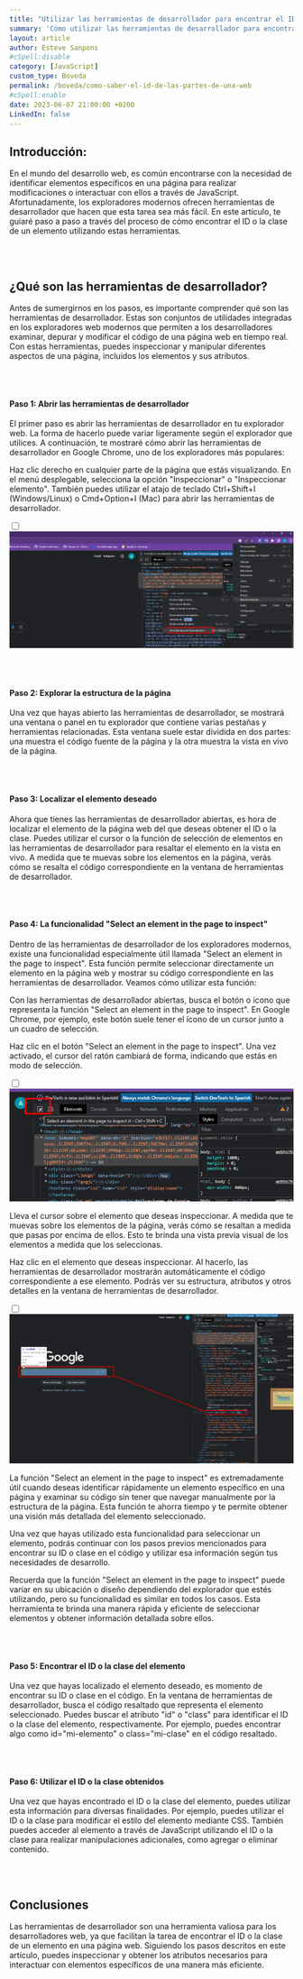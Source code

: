 ```yaml
---
title: "Utilizar las herramientas de desarrollador para encontrar el ID o la clase de un elemento en una página web"
summary: 'Cómo utilizar las herramientas de desarrollador para encontrar el ID o la clase de un elemento en una página web, proporcionando pasos detallados y destacando la funcionalidad "Select an element in the page to inspect"'
layout: article
author: Esteve Sanpons
#cSpell:disable
category: [JavaScript]
custom_type: Boveda
permalink: /boveda/como-saber-el-id-de-las-partes-de-una-web
#cSpell:enable
date: 2023-06-07 21:00:00 +0200
LinkedIn: false
---
```


## Introducción:

En el mundo del desarrollo web, es común encontrarse con la necesidad de identificar elementos específicos en una página para realizar modificaciones o interactuar con ellos a través de JavaScript. Afortunadamente, los exploradores modernos ofrecen herramientas de desarrollador que hacen que esta tarea sea más fácil. En este artículo, te guiaré paso a paso a través del proceso de cómo encontrar el ID o la clase de un elemento utilizando estas herramientas.

<br><br>

## ¿Qué son las herramientas de desarrollador?

Antes de sumergirnos en los pasos, es importante comprender qué son las herramientas de desarrollador. Estas son conjuntos de utilidades integradas en los exploradores web modernos que permiten a los desarrolladores examinar, depurar y modificar el código de una página web en tiempo real. Con estas herramientas, puedes inspeccionar y manipular diferentes aspectos de una página, incluidos los elementos y sus atributos.

<br><br>

#### Paso 1: Abrir las herramientas de desarrollador

El primer paso es abrir las herramientas de desarrollador en tu explorador web. La forma de hacerlo puede variar ligeramente según el explorador que utilices. A continuación, te mostraré cómo abrir las herramientas de desarrollador en Google Chrome, uno de los exploradores más populares:

Haz clic derecho en cualquier parte de la página que estás visualizando.
En el menú desplegable, selecciona la opción "Inspeccionar" o "Inspeccionar elemento".
También puedes utilizar el atajo de teclado Ctrl+Shift+I (Windows/Linux) o Cmd+Option+I (Mac) para abrir las herramientas de desarrollador.

<input type="checkbox" id="image-checkbox-01" class="image-checkbox">
<label for="image-checkbox-01"  class="image-label">
    <img class="img-container" src="/assets/img/articles/como-saber-el-id-de-las-partes-de-una-web/imagen01.png">
</label>

<br><br>

#### Paso 2: Explorar la estructura de la página

Una vez que hayas abierto las herramientas de desarrollador, se mostrará una ventana o panel en tu explorador que contiene varias pestañas y herramientas relacionadas. Esta ventana suele estar dividida en dos partes: una muestra el código fuente de la página y la otra muestra la vista en vivo de la página.

<br><br>

#### Paso 3: Localizar el elemento deseado

Ahora que tienes las herramientas de desarrollador abiertas, es hora de localizar el elemento de la página web del que deseas obtener el ID o la clase. Puedes utilizar el cursor o la función de selección de elementos en las herramientas de desarrollador para resaltar el elemento en la vista en vivo. A medida que te muevas sobre los elementos en la página, verás cómo se resalta el código correspondiente en la ventana de herramientas de desarrollador.

<br><br>

#### Paso 4: La funcionalidad "Select an element in the page to inspect"

Dentro de las herramientas de desarrollador de los exploradores modernos, existe una funcionalidad especialmente útil llamada "Select an element in the page to inspect". Esta función permite seleccionar directamente un elemento en la página web y mostrar su código correspondiente en las herramientas de desarrollador. Veamos cómo utilizar esta función:

Con las herramientas de desarrollador abiertas, busca el botón o icono que representa la función "Select an element in the page to inspect". En Google Chrome, por ejemplo, este botón suele tener el ícono de un cursor junto a un cuadro de selección.

Haz clic en el botón "Select an element in the page to inspect". Una vez activado, el cursor del ratón cambiará de forma, indicando que estás en modo de selección.

<input type="checkbox" id="image-checkbox-02" class="image-checkbox">
<label for="image-checkbox-02"  class="image-label">
    <img class="img-container" src="/assets/img/articles/como-saber-el-id-de-las-partes-de-una-web/imagen02.png">
</label>

<br>

Lleva el cursor sobre el elemento que deseas inspeccionar. A medida que te muevas sobre los elementos de la página, verás cómo se resaltan a medida que pasas por encima de ellos. Esto te brinda una vista previa visual de los elementos a medida que los seleccionas.

Haz clic en el elemento que deseas inspeccionar. Al hacerlo, las herramientas de desarrollador mostrarán automáticamente el código correspondiente a ese elemento. Podrás ver su estructura, atributos y otros detalles en la ventana de herramientas de desarrollador.

<input type="checkbox" id="image-checkbox-03" class="image-checkbox">
<label for="image-checkbox-03"  class="image-label">
    <img class="img-container" src="/assets/img/articles/como-saber-el-id-de-las-partes-de-una-web/imagen03.png">
</label>

<br>

La función "Select an element in the page to inspect" es extremadamente útil cuando deseas identificar rápidamente un elemento específico en una página y examinar su código sin tener que navegar manualmente por la estructura de la página. Esta función te ahorra tiempo y te permite obtener una visión más detallada del elemento seleccionado.

Una vez que hayas utilizado esta funcionalidad para seleccionar un elemento, podrás continuar con los pasos previos mencionados para encontrar su ID o clase en el código y utilizar esa información según tus necesidades de desarrollo.

Recuerda que la función "Select an element in the page to inspect" puede variar en su ubicación o diseño dependiendo del explorador que estés utilizando, pero su funcionalidad es similar en todos los casos. Esta herramienta te brinda una manera rápida y eficiente de seleccionar elementos y obtener información detallada sobre ellos.

<br><br>

#### Paso 5: Encontrar el ID o la clase del elemento

Una vez que hayas localizado el elemento deseado, es momento de encontrar su ID o clase en el código. En la ventana de herramientas de desarrollador, busca el código resaltado que representa el elemento seleccionado. Puedes buscar el atributo "id" o "class" para identificar el ID o la clase del elemento, respectivamente. Por ejemplo, puedes encontrar algo como id="mi-elemento" o class="mi-clase" en el código resaltado.

<br><br>

#### Paso 6: Utilizar el ID o la clase obtenidos

Una vez que hayas encontrado el ID o la clase del elemento, puedes utilizar esta información para diversas finalidades. Por ejemplo, puedes utilizar el ID o la clase para modificar el estilo del elemento mediante CSS. También puedes acceder al elemento a través de JavaScript utilizando el ID o la clase para realizar manipulaciones adicionales, como agregar o eliminar contenido.

<br><br>

## Conclusiones

Las herramientas de desarrollador son una herramienta valiosa para los desarrolladores web, ya que facilitan la tarea de encontrar el ID o la clase de un elemento en una página web. Siguiendo los pasos descritos en este artículo, puedes inspeccionar y obtener los atributos necesarios para interactuar con elementos específicos de una manera más eficiente.
